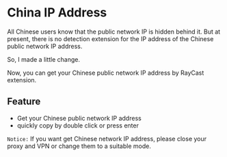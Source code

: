 # China IP Address

All Chinese users know that the public network IP is hidden behind it. But at present, there is no detection extension for the IP address of the Chinese public network IP address.

So, I made a little change.

Now, you can get your Chinese public network IP address by RayCast extension.

## Feature
- Get your Chinese public network IP address
- quickly copy by double click or press enter

`Notice:` If you want get Chinese network IP address, please close your proxy and VPN or change them to a suitable mode.